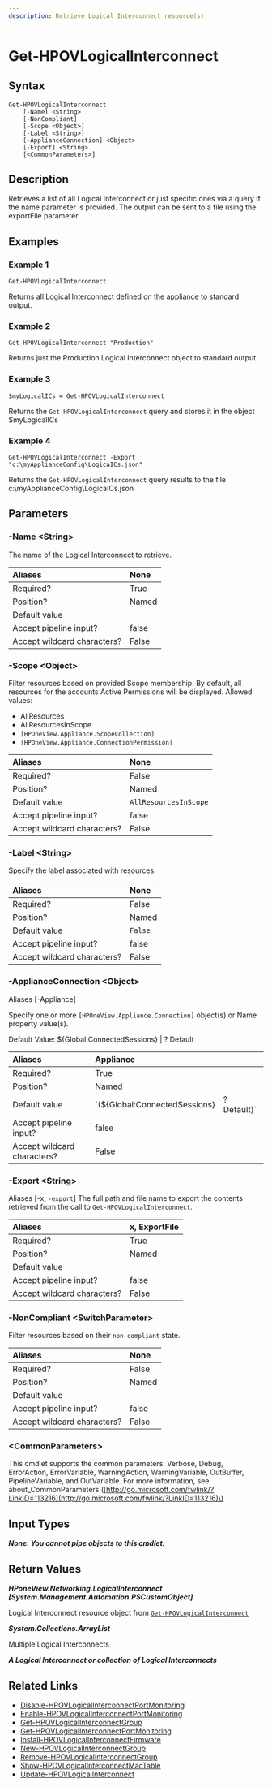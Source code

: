 ```yaml
---
description: Retrieve Logical Interconnect resource(s).
---
```


# Get-HPOVLogicalInterconnect

## Syntax

```text
Get-HPOVLogicalInterconnect
    [-Name] <String>
    [-NonCompliant]
    [-Scope <Object>]
    [-Label <String>]
    [-ApplianceConnection] <Object>
    [-Export] <String>
    [<CommonParameters>]
```

## Description

Retrieves a list of all Logical Interconnect or just specific ones via a query if the name parameter is provided. The output can be sent to a file using the exportFile parameter.

## Examples

### Example 1

```text
Get-HPOVLogicalInterconnect
```

Returns all Logical Interconnect defined on the appliance to standard output.

### Example 2

```text
Get-HPOVLogicalInterconnect "Production"
```

Returns just the Production Logical Interconnect object to standard output.

### Example 3

```text
$myLogicalICs = Get-HPOVLogicalInterconnect
```

Returns the `Get-HPOVLogicalInterconnect` query and stores it in the object $myLogicalICs

### Example 4

```text
Get-HPOVLogicalInterconnect -Export "c:\myApplianceConfig\LogicaICs.json"
```

Returns the `Get-HPOVLogicalInterconnect` query results to the file c:\myApplianceConfig\LogicaICs.json

## Parameters

### -Name &lt;String&gt;

The name of the Logical Interconnect to retrieve.

| Aliases | None |
| :--- | :--- |
| Required? | True |
| Position? | Named |
| Default value |  |
| Accept pipeline input? | false |
| Accept wildcard characters? | False |

### -Scope &lt;Object&gt;

Filter resources based on provided Scope membership. By default, all resources for the accounts Active Permissions will be displayed. Allowed values:

* AllResources
* AllResourcesInScope
* `[HPOneView.Appliance.ScopeCollection]`
* `[HPOneView.Appliance.ConnectionPermission]`

| Aliases | None |
| :--- | :--- |
| Required? | False |
| Position? | Named |
| Default value | `AllResourcesInScope` |
| Accept pipeline input? | false |
| Accept wildcard characters? | False |

### -Label &lt;String&gt;

Specify the label associated with resources.

| Aliases | None |
| :--- | :--- |
| Required? | False |
| Position? | Named |
| Default value | `False` |
| Accept pipeline input? | false |
| Accept wildcard characters? | False |

### -ApplianceConnection &lt;Object&gt;

Aliases \[-Appliance\]

Specify one or more `[HPOneView.Appliance.Connection]` object\(s\) or Name property value\(s\).

Default Value: ${Global:ConnectedSessions} \| ? Default

| Aliases | Appliance |  |
| :--- | :--- | :--- |
| Required? | True |  |
| Position? | Named |  |
| Default value | \`\(${Global:ConnectedSessions} | ? Default\)\` |
| Accept pipeline input? | false |  |
| Accept wildcard characters? | False |  |

### -Export &lt;String&gt;

Aliases \[-x, `-export`\] The full path and file name to export the contents retrieved from the call to `Get-HPOVLogicalInterconnect`.

| Aliases | x, ExportFile |
| :--- | :--- |
| Required? | True |
| Position? | Named |
| Default value |  |
| Accept pipeline input? | false |
| Accept wildcard characters? | False |

### -NonCompliant &lt;SwitchParameter&gt;

Filter resources based on their `non-compliant` state.

| Aliases | None |
| :--- | :--- |
| Required? | False |
| Position? | Named |
| Default value |  |
| Accept pipeline input? | false |
| Accept wildcard characters? | False |

### &lt;CommonParameters&gt;

This cmdlet supports the common parameters: Verbose, Debug, ErrorAction, ErrorVariable, WarningAction, WarningVariable, OutBuffer, PipelineVariable, and OutVariable. For more information, see about\_CommonParameters \([http://go.microsoft.com/fwlink/?LinkID=113216](http://go.microsoft.com/fwlink/?LinkID=113216)\)

## Input Types

_**None. You cannot pipe objects to this cmdlet.**_

## Return Values

_**HPoneView.Networking.LogicalInterconnect \[System.Management.Automation.PSCustomObject\]**_

Logical Interconnect resource object from [`Get-HPOVLogicalInterconnect`](get-hpovlogicalinterconnect.md)

_**System.Collections.ArrayList**_  

Multiple Logical Interconnects

_**A Logical Interconnect or collection of Logical Interconnects**_

## Related Links

* [Disable-HPOVLogicalInterconnectPortMonitoring](disable-hpovlogicalinterconnectportmonitoring.md)
* [Enable-HPOVLogicalInterconnectPortMonitoring](enable-hpovlogicalinterconnectportmonitoring.md)
* [Get-HPOVLogicalInterconnectGroup](get-hpovlogicalinterconnectgroup.md)
* [Get-HPOVLogicalInterconnectPortMonitoring](get-hpovlogicalinterconnectportmonitoring.md)
* [Install-HPOVLogicalInterconnectFirmware](install-hpovlogicalinterconnectfirmware.md)
* [New-HPOVLogicalInterconnectGroup](new-hpovlogicalinterconnectgroup.md)
* [Remove-HPOVLogicalInterconnectGroup](remove-hpovlogicalinterconnectgroup.md)
* [Show-HPOVLogicalInterconnectMacTable](show-hpovlogicalinterconnectmactable.md)
* [Update-HPOVLogicalInterconnect](update-hpovlogicalinterconnect.md)

